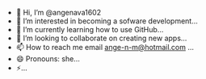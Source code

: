 - 👋 Hi, I’m @angenava1602
- 👀 I’m interested in becoming a sofware development...
- 🌱 I’m currently learning how to use GitHub...
- 💞️ I’m looking to collaborate on creating new apps...
- 📫 How to reach me email ange-n-m@hotmail.com ...
- 😄 Pronouns: she...
- ⚡...

<!---
angenava1602/angenava1602 is a ✨ special ✨ repository because its `README.md` (this file) appears on your GitHub profile.
You can click the Preview link to take a look at your changes.
--->
